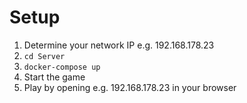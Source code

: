 # Setup

1. Determine your network IP e.g. 192.168.178.23
2. `cd Server`
3. `docker-compose up`
4. Start the game
5. Play by opening e.g. 192.168.178.23 in your browser
